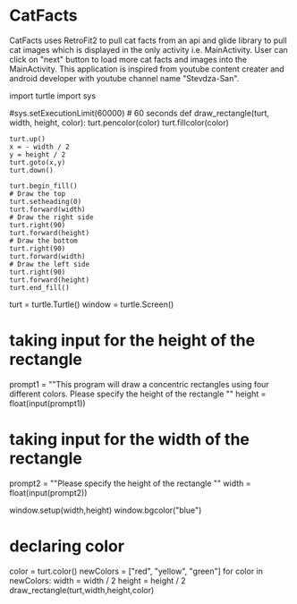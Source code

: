 # CatFacts
CatFacts uses RetroFit2 to pull cat facts from an api and glide library to pull cat images which is displayed in the only activity i.e. MainActivity. 
User can click on "next" button to load more cat facts and images into the MainActivity.
This application is inspired from youtube content creater and android developer with youtube channel name "Stevdza-San".

import turtle
import sys
  
#sys.setExecutionLimit(60000) # 60 seconds
def draw_rectangle(turt, width, height, color):
    turt.pencolor(color)
    turt.fillcolor(color)
    
    turt.up()
    x = - width / 2
    y = height / 2
    turt.goto(x,y)
    turt.down()

    turt.begin_fill()
    # Draw the top
    turt.setheading(0)
    turt.forward(width)
    # Draw the right side
    turt.right(90)
    turt.forward(height)
    # Draw the bottom
    turt.right(90)
    turt.forward(width)
    # Draw the left side
    turt.right(90)
    turt.forward(height)
    turt.end_fill()

turt = turtle.Turtle()
window = turtle.Screen()

# taking input for the height of the rectangle
prompt1 = ""This program will draw a concentric rectangles using four different colors.
Please specify the height of the rectangle ""
height = float(input(prompt1))

# taking input for the width of the rectangle
prompt2 = ""Please specify the height of the rectangle ""
width = float(input(prompt2)) 
  
window.setup(width,height)
window.bgcolor("blue")

# declaring color
color = turt.color()
newColors = ["red", "yellow", "green"]
for color in newColors:
    width = width / 2
    height = height / 2
    draw_rectangle(turt,width,height,color)
    
